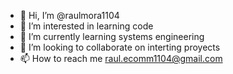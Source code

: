 - 👋 Hi, I’m @raulmora1104
- 👀 I’m interested in learning code
- 🌱 I’m currently learning systems engineering
- 💞️ I’m looking to collaborate on interting proyects 
- 📫 How to reach me raul.ecomm1104@gmail.com

<!---
raulmora1104/raulmora1104 is a ✨ special ✨ repository because its `README.md` (this file) appears on your GitHub profile.
You can click the Preview link to take a look at your changes.
--->
